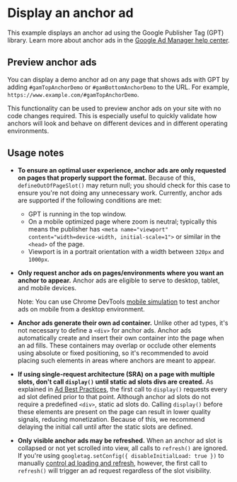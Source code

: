 # Display an anchor ad

This example displays an anchor ad using the Google Publisher Tag (GPT) library.
Learn more about anchor ads in the
[Google Ad Manager help center][admanager_hc_anchor].

## Preview anchor ads

You can display a demo anchor ad on any page that shows ads with GPT by adding
`#gamTopAnchorDemo` or `#gamBottomAnchorDemo` to the URL. For example,
`https://www.example.com/#gamTopAnchorDemo`.

This functionality can be used to preview anchor ads on your site with no code
changes required. This is especially useful to quickly validate how anchors will
look and behave on different devices and in different operating environments.

## Usage notes

*   **To ensure an optimal user experience, anchor ads are only requested on
    pages that properly support the format.** Because of this,
    `defineOutOfPageSlot()` may return null; you should check for this case to
    ensure you're not doing any unnecessary work. Currently, anchor ads are
    supported if the following conditions are met:

    *   GPT is running in the top window.
    *   On a mobile optimized page where zoom is neutral; typically this means
        the publisher has `<meta name="viewport" content="width=device-width,
        initial-scale=1">` or similar in the `<head>` of the page.
    *   Viewport is in a portrait orientation with a width between `320px` and
        `1000px`.

*   **Only request anchor ads on pages/environments where you want an anchor to
    appear.** Anchor ads are eligible to serve to desktop, tablet, and mobile
    devices.

    Note: You can use Chrome DevTools [mobile simulation][simulate_mobile] to
    test anchor ads on mobile from a desktop environment.

*   **Anchor ads generate their own ad container.** Unlike other ad types, it's
    not necessary to define a `<div>` for anchor ads. Anchor ads automatically
    create and insert their own container into the page when an ad fills. These
    containers may overlap or occlude other elements using absolute or fixed
    positioning, so it's recommended to avoid placing such elements in areas
    where anchors are meant to appear.

*   **If using single-request architecture (SRA) on a page with multiple slots,
    don't call `display()` until static ad slots divs are created.** As
    explained in [Ad Best Practices][guide_sra], the first call to `display()`
    requests every ad slot defined prior to that point. Although anchor ad slots
    do not require a predefined `<div>`, static ad slots do. Calling `display()`
    before these elements are present on the page can result in lower quality
    signals, reducing monetization. Because of this, we recommend delaying the
    initial call until after the static slots are defined.

*   **Only visible anchor ads may be refreshed.** When an anchor ad slot is
    collapsed or not yet scrolled into view, all calls to `refresh()` are
    ignored. If you're using `googletag.setConfig({ disableInitialLoad: true })`
    to manually [control ad loading and refresh][guide_ad_loading], however, the
    first call to `refresh()` will trigger an ad request regardless of the slot
    visibility.

[admanager_hc_anchor]: //support.google.com/admanager/answer/10452255
[guide_ad_loading]: //developers.google.com/publisher-tag/guides/control-ad-loading
[guide_sra]: //developers.google.com/publisher-tag/guides/ad-best-practices#use_single_request_architecture_correctly
[simulate_mobile]: //developers.google.com/web/tools/chrome-devtools/device-mode#viewport

